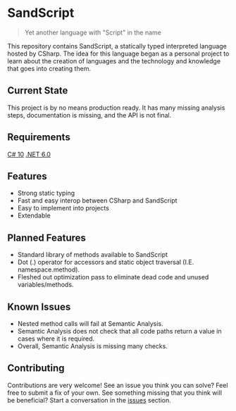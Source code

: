 
#  SandScript

>  Yet another language with "Script" in the name

This repository contains SandScript, a statically typed interpreted language hosted by CSharp. The idea for this language began as a personal project to learn about the creation of languages and the technology and knowledge that goes into creating them.

##  Current State

This project is by no means production ready. It has many missing analysis steps, documentation is missing, and the API is not final.

## Requirements

[C# 10](https://devblogs.microsoft.com/dotnet/welcome-to-csharp-10/)
[.NET 6.0](https://dotnet.microsoft.com/en-us/download/dotnet/6.0)

## Features

* Strong static typing
* Fast and easy interop between CSharp and SandScript
* Easy to implement into projects
* Extendable

## Planned Features

* Standard library of methods available to SandScript
* Dot (.) operator for accessors and static object traversal (I.E. namespace.method).
* Fleshed out optimization pass to eliminate dead code and unused variables/methods.

## Known Issues

* Nested method calls will fail at Semantic Analysis.
* Semantic Analysis does not check that all code paths return a value in cases where it is required.
* Overall, Semantic Analysis is missing many checks.

## Contributing

Contributions are very welcome! See an issue you think you can solve? Feel free to submit a fix of your own. See something missing that you think will be beneficial? Start a conversation in the [issues](https://github.com/SandScript/SandScript/issues) section.

